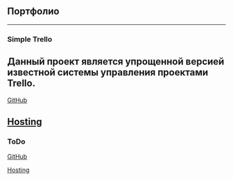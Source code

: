 ## Портфолио
---
### Simple Trello
Данный проект является упрощенной версией известной системы управления проектами Trello.
---
[GitHub](https://github.com/RKolbnev/simple_Trello)

[Hosting](https://simpletrello-88eaf.web.app/)
---
### ToDo
[GitHub](https://github.com/RKolbnev/ToDo_JS)

[Hosting](https://todo-59b4a.web.app/)
